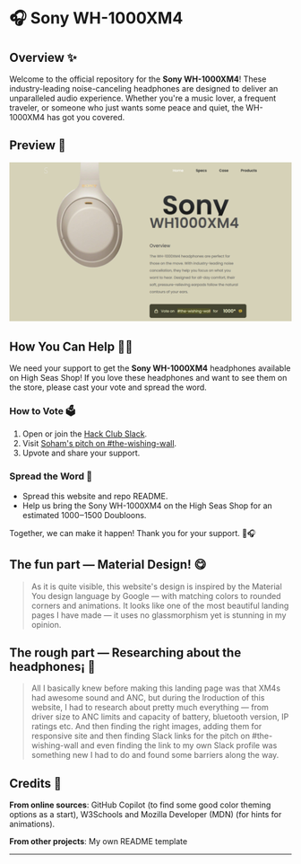 # 🎧 Sony WH-1000XM4

## Overview ✨
Welcome to the official repository for the **Sony WH-1000XM4**! These industry-leading noise-canceling headphones are designed to deliver an unparalleled audio experience. Whether you're a music lover, a frequent traveler, or someone who just wants some peace and quiet, the WH-1000XM4 has got you covered.

## Preview 📸
![preview](preview.png)

## How You Can Help 🙏🏽

We need your support to get the **Sony WH-1000XM4** headphones available on High Seas Shop! If you love these headphones and want to see them on the store, please cast your vote and spread the word.

### How to Vote 🗳️

1. Open or join the [Hack Club Slack](https://hackclub.slack.com).
2. Visit [Soham's pitch on #the-wishing-wall](https://hackclub.slack.com/archives/C07443MC9UP/p1733316232831789).
3. Upvote and share your support.

### Spread the Word 📢

- Spread this website and repo README.
- Help us bring the Sony WH-1000XM4 on the High Seas Shop for an estimated 1000‒1500 Doubloons.

Together, we can make it happen! Thank you for your support. 🌊🎧

## The fun part — Material Design! 😋
> As it is quite visible, this website's design is inspired by the Material You design language by Google — with matching colors to rounded corners and animations. It looks like one of the most beautiful landing pages I have made — it uses no glassmorphism yet is stunning in my opinion.

## The rough part — Researching about the headphones¡ 🎊
> All I basically knew before making this landing page was that XM4s had awesome sound and ANC, but during the lroduction of this website, I had to research about pretty much everything — from driver size to ANC limits and capacity of battery, bluetooth version, IP ratings etc. And then finding the right images, adding them for responsive site and then finding Slack links for the pitch on #the-wishing-wall and even finding the link to my own Slack profile was something new I had to do and found some barriers along the way.

## Credits 🤝
**From online sources**: GitHub Copilot (to find some good color theming options as  a start), W3Schools and Mozilla Developer (MDN) (for hints for animations). 

**From other projects**: My own README template

---

